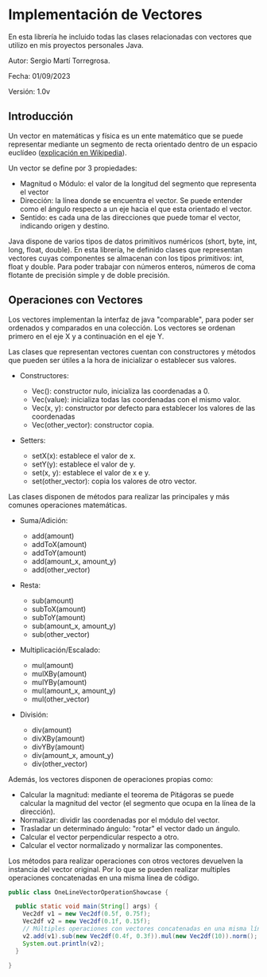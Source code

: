 # Implementación de Vectores

En esta librería he incluido todas las clases relacionadas con vectores que utilizo en mis proyectos personales Java.

Autor: Sergio Martí Torregrosa.

Fecha: 01/09/2023

Versión: 1.0v

## Introducción

Un vector en matemáticas y física es un ente matemático que se puede representar mediante un segmento de recta orientado dentro de un espacio euclídeo ([explicación en Wikipedia](https://es.wikipedia.org/wiki/Vector)).

Un vector se define por 3 propiedades:

- Magnitud o Módulo: el valor de la longitud del segmento que representa el vector
- Dirección: la línea donde se encuentra el vector. Se puede entender como el ángulo respecto a un eje hacia el que esta orientado el vector.
- Sentido: es cada una de las direcciones que puede tomar el vector, indicando origen y destino.

Java dispone de varios tipos de datos primitivos numéricos (short, byte, int, long, float, double). En esta librería, he definido clases que representan vectores cuyas componentes se almacenan con los tipos primitivos: int, float y double. Para poder trabajar con números enteros, números de coma flotante de precisión simple y de doble precisión.


## Operaciones con Vectores

Los vectores implementan la interfaz de java "comparable", para poder ser ordenados y comparados en una colección. Los vectores se ordenan primero en el eje X y a continuación en el eje Y.

Las clases que representan vectores cuentan con constructores y métodos que pueden ser útiles a la hora de inicializar o establecer sus valores.

- Constructores:
    - Vec(): constructor nulo, inicializa las coordenadas a 0.
    - Vec(value): inicializa todas las coordenadas con el mismo valor.
    - Vec(x, y): constructor por defecto para establecer los valores de las coordenadas
    - Vec(other_vector): constructor copia.
  
- Setters:
    - setX(x): establece el valor de x.
    - setY(y): establece el valor de y.
    - set(x, y): establece el valor de x e y.
    - set(other_vector): copia los valores de otro vector.

Las clases disponen de métodos para realizar las principales y más comunes operaciones matemáticas.

- Suma/Adición:
    - add(amount)
    - addToX(amount)
    - addToY(amount)
    - add(amount_x, amount_y)
    - add(other_vector)
    
- Resta:
    - sub(amount)
    - subToX(amount)
    - subToY(amount)
    - sub(amount_x, amount_y)
    - sub(other_vector)
    
- Multiplicación/Escalado:
    - mul(amount)
    - mulXBy(amount)
    - mulYBy(amount)
    - mul(amount_x, amount_y)
    - mul(other_vector)

- División:
    - div(amount)
    - divXBy(amount)
    - divYBy(amount)
    - div(amount_x, amount_y)
    - div(other_vector)
  
Además, los vectores disponen de operaciones propias como:

- Calcular la magnitud: mediante el teorema de Pitágoras se puede calcular la magnitud del vector (el segmento que ocupa en la línea de la dirección).
- Normalizar: dividir las coordenadas por el módulo del vector.
- Trasladar un determinado ángulo: "rotar" el vector dado un ángulo.
- Calcular el vector perpendicular respecto a otro.
- Calcular el vector normalizado y normalizar las componentes.

Los métodos para realizar operaciones con otros vectores devuelven la instancia del vector original. Por lo que se pueden realizar multiples operaciones concatenadas en una misma línea de código.

```java
public class OneLineVectorOperationShowcase {

  public static void main(String[] args) {
    Vec2df v1 = new Vec2df(0.5f, 0.75f);
    Vec2df v2 = new Vec2df(0.1f, 0.15f);
    // Múltiples operaciones con vectores concatenadas en una misma línea de código
    v2.add(v1).sub(new Vec2df(0.4f, 0.3f)).mul(new Vec2df(10)).norm();
    System.out.println(v2);
  }

}
```
    